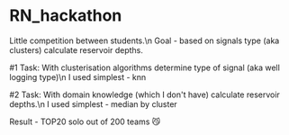 # RN_hackathon
Little competition between students.\n
Goal - based on signals type (aka clusters) calculate reservoir depths.

#1 Task:
With clusterisation algorithms determine type of signal (aka well logging type)\n
I used simplest - knn

#2 Task:
With domain knowledge (which I don't have) calculate reservoir depths.\n
I used simplest - median by cluster

Result - TOP20 solo out of 200 teams :smirk_cat:
